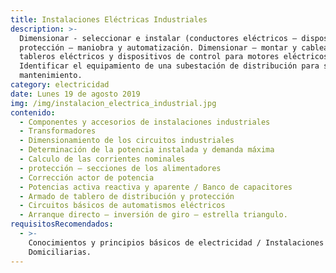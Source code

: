 ```yaml
---
title: Instalaciones Eléctricas Industriales
description: >-
  Dimensionar - seleccionar e instalar (conductores eléctricos – dispositivos de
  protección – maniobra y automatización. Dimensionar – montar y cablear
  tableros eléctricos y dispositivos de control para motores eléctricos.
  Identificar el equipamiento de una subestación de distribución para su
  mantenimiento.
category: electricidad
date: Lunes 19 de agosto 2019
img: /img/instalacion_electrica_industrial.jpg
contenido:
  - Componentes y accesorios de instalaciones industriales
  - Transformadores
  - Dimensionamiento de los circuitos industriales
  - Determinación de la potencia instalada y demanda máxima
  - Calculo de las corrientes nominales
  - protección – secciones de los alimentadores
  - Corrección actor de potencia
  - Potencias activa reactiva y aparente / Banco de capacitores
  - Armado de tablero de distribución y protección
  - Circuitos básicos de automatismos eléctricos
  - Arranque directo – inversión de giro – estrella triangulo.
requisitosRecomendados:
  - >-
    Conocimientos y principios básicos de electricidad / Instalaciones
    Domiciliarias.
---
```


